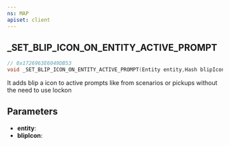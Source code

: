 ```yaml
---
ns: MAP
apiset: client
---
```

## _SET_BLIP_ICON_ON_ENTITY_ACTIVE_PROMPT

```c
// 0x1726963E6049DB53
void _SET_BLIP_ICON_ON_ENTITY_ACTIVE_PROMPT(Entity entity,Hash blipIcon);
```

It adds blip a icon to active prompts like from scenarios or pickups without the need to use lockon

## Parameters
* **entity**:
* **blipIcon**:



